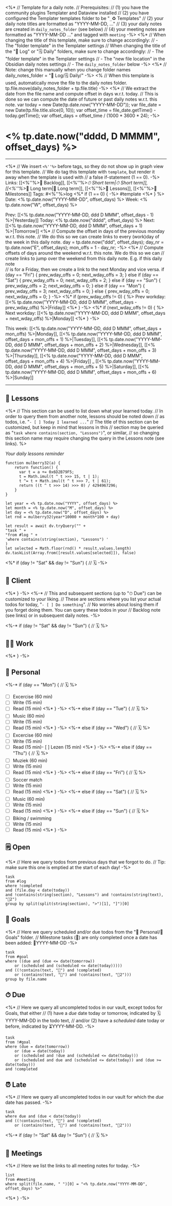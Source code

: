 <%* 
	// Template for a daily note.
	// Prerequisites:
	//    (1) you have the community plugins Templater and Dataview installed
	//    (2) you have configured the Templater templates folder to be "`_`♻ Templates"
	//    (2) your daily note titles are formatted as "YYYY-MM-DD, ..."
	//    (3) your daily notes are created in `daily_notes_folder` (see below)
	//    (4) your meeting notes are formatted as "YYYY-MM-DD ..." and tagged with `meeting`
-%>
<%*
	// When changing the title of this template, make sure to change accordingly:
	//     - The "folder template" in the Templater settings
	// When changing the title of the "📓 Log" or "🗒 Daily" folders, make sure to change accordingly:
	//     - The "folder template" in the Templater settings
	//     - The "new file location" in the Obsidian daily notes settings
	//     - The `daily_notes_folder` below
-%>
<%*
	// Note: change this manually when you change folder names
	daily_notes_folder = "📓 Log/🗒 Daily/" 
-%>
<% 
	// When this template is used, automatically move the file to the daily notes folder.
	tp.file.move(daily_notes_folder + tp.file.title) 
-%>
<%*
	// We extract the date from the file name and compute offset in days w.r.t. today.
	// This is done so we can compute the date of future or past daily notes w.r.t. this note.
	var today = new Date(tp.date.now("YYYY-MM-DD"));
	var file_date = new Date(tp.file.title.slice(0, 10));
	var offset_time = file_date.getTime() - today.getTime();
	var offset_days = offset_time / (1000 * 3600 * 24);
-%>
# <% tp.date.now("dddd, D MMMM", offset_days) %>

---

<%*
	// We insert `<%''%>` before tags, so they do not show up in graph view for this template.
	// We do tag this template with `template`, but render it away when the template is used with 
	// a false if-statement (1 == 0).
-%>
Links: [[<%''%>📖 Backlog]], [[<%''%>_⏱ Short term|⏱ Short term]], [[<%''%>_📆 Long term|📆 Long term]], [[<%''%>🌈 Lessons]], [[<%''%>🚩 Milestones]]
Tags: #<%''%>log <%* if (1 == 0) { -%> #template <%* } %>
Date: <% tp.date.now("YYYY-MM-DD", offset_days) %>
Week: <% tp.date.now("W", offset_days) %>

Prev: [[<% tp.date.now("YYYY-MM-DD, ddd D MMM", offset_days - 1) %>|Yesterday]]
Today: <% tp.date.now("dddd", offset_days) %>
Next: [[<% tp.date.now("YYYY-MM-DD, ddd D MMM", offset_days + 1) %>|Tomorrow]]
<%* 
	// Compute the offset in days of the previous monday w.r.t. this note.
	// We do this so we can create links to every (work)day of the week in this daily note.
	day = tp.date.now("ddd", offset_days);
	day_nr = tp.date.now("E", offset_days);
	mon_offs = 1 - day_nr; 
-%>
<%*
	// Compute offsets of days around the weekend w.r.t. this note. We do this so we can 
	// create links to jump over the weekend from this daily note. E.g. if this daily note  
	// is for a Friday, then we create a link to the next Monday and vice versa.
	if (day == "Fri") {
		prev_wday_offs = 0; 
		next_wday_offs = 3;
	} else if (day == "Sat")  {
		prev_wday_offs = 0; 
		next_wday_offs = 2;
	} else if (day == "Sun")  {
		prev_wday_offs = 2; 
		next_wday_offs = 0;
	} else if (day == "Mon")  {
		prev_wday_offs = 3; 
		next_wday_offs = 0;
	} else {
		prev_wday_offs = 0; 
		next_wday_offs = 0;
	}
-%>
<%* if (prev_wday_offs != 0) { %>
Prev workday: [[<% tp.date.now("YYYY-MM-DD, ddd D MMM", offset_days - prev_wday_offs) %>|Friday]]
<%* } -%>
<%* if (next_wday_offs != 0) { %>
Next workday: [[<% tp.date.now("YYYY-MM-DD, ddd D MMM", offset_days + next_wday_offs) %>|Monday]]
<%* } -%>

This week: [[<% tp.date.now("YYYY-MM-DD, ddd D MMM", offset_days + mon_offs) %>|Monday]], [[<% tp.date.now("YYYY-MM-DD, ddd D MMM", offset_days + mon_offs + 1) %>|Tuesday]],  [[<% tp.date.now("YYYY-MM-DD, ddd D MMM", offset_days + mon_offs + 2) %>|Wednesday]], [[<% tp.date.now("YYYY-MM-DD, ddd D MMM", offset_days + mon_offs + 3) %>|Thursday]], [[<% tp.date.now("YYYY-MM-DD, ddd D MMM", offset_days + mon_offs + 4) %>|Friday]] _ [[<% tp.date.now("YYYY-MM-DD, ddd D MMM", offset_days + mon_offs + 5) %>|Saturday]], [[<% tp.date.now("YYYY-MM-DD, ddd D MMM", offset_days + mon_offs + 6) %>|Sunday]] 

---

## 🌈 Lessons

<%* 
	// This section can be used to list down what your learned today.
	// In order to query them from another note, lessons should be noted down 
	// as todos, i.e. "`- [ ] Today I learned ...`"
	// The title of this section can be customized, but keep in mind that lessons in this 
	// section may be queried as "`task where contains(section, "Lessons")`", or similar,
	// so changing this section name may require changing the query in the Lessons note (see links).
%>

*Your daily lessons reminder*
```dataviewjs
function mulberry32(a) {
    return function() {
      var t = a += 0x6D2B79F5;
      t = Math.imul(t ^ t >>> 15, t | 1);
      t ^= t + Math.imul(t ^ t >>> 7, t | 61);
      return ((t ^ t >>> 14) >>> 0) / 4294967296;
    }
}

let year = <% tp.date.now("YYYY", offset_days) %>
let month = <% tp.date.now("M", offset_days) %>
let day = <% tp.date.now("D", offset_days) %>
let rnd = mulberry32(year*10000 + month*100 + day)

let result = await dv.tryQuery("" +
"task " +
"from #log " +
'where contains(string(section), "Lessons") '
)
let selected = Math.floor(rnd() * result.values.length)
dv.taskList(Array.from([result.values[selected]]), false)
```

<%* if (day != "Sat" && day != "Sun") {  // 🗓 -%>
## 🏤 Client


<%* } -%>
<%-*
	// This and subsequent sections (up to "⏱ Due") can be customized to your liking.
	// These are sections where you list your actual todos for today, "`- [ ] Do something`".
	// No worries about losing them if you forget doing them. You can query these todos in your 
	// Backlog note (see links) or in subsequent daily notes.
-%>

<%-* if (day != "Sat" && day != "Sun") {  // 🗓 %>
## 🧑‍💻 Work



<%* } -%>
## 🏡 Personal

<%-* if (day == "Mon") {  // 🗓 %>
- [ ] Excercise (60 min)
- [ ] Write (15 min)
- [ ] Read (15 min)
<%* } -%>
<%-* else if (day == "Tue") {  // 🗓 %>
- [ ] Music (60 min)
- [ ] Write (15 min)
- [ ] Read (15 min)
<%* } -%>
<%-* else if (day == "Wed") {  // 🗓 %>
- [ ] Excercise (60 min)
- [ ] Write (15 min)
- [ ] Read (15 min)- [ ] Lezen (15 min)
<%* } -%>
<%-* else if (day == "Thu") {  // 🗓 %>
- [ ] Muziek (60 min)
- [ ] Write (15 min)
- [ ] Read (15 min)
<%* } -%>
<%-* else if (day == "Fri") {  // 🗓 %>
- [ ] Soccer match
- [ ] Write (15 min)
- [ ] Read (15 min)
<%* } -%>
<%-* else if (day == "Sat") {  // 🗓 %>
- [ ] Music (60 min)
- [ ] Write (15 min)
- [ ] Read (15 min)
<%* } -%>
<%-* else if (day == "Sun") {  // 🗓 %>
- [ ] Biking / swimming
- [ ] Write (15 min)
- [ ] Read (15 min)
<%* } -%>

## 🗒 Open

<%* 
	// Here we query todos from previous days that we forgot to do.
	// Tip: make sure this one is emptied at the start of each day!
-%>
```dataview
task
from #log 
where !completed 
and (file.day < date(today))
and !contains(string(section), "Lessons") and !contains(string(text), "🚩2")
group by split(split(string(section), ">")[1], "]")[0]
```

## 🚀 Goals

<%* 
	// Here we query scheduled and/or due todos from the "🏡 Personal/🚀 Goals" folder.
	// Milestone tasks (🚩) are only completed once a date has been added: 🚩YYYY-MM-DD
-%>
```dataview
task
from #goal
where ((due and (due <= date(tomorrow))
	or (scheduled and (scheduled <= date(today)))))
and ((!contains(text, "🚩") and !completed)
	or (contains(text, "🚩") and !contains(text, "🚩2")))
group by file.name
```

## ⏱ Due

<%*
	// Here we query all uncompleted todos in our vault, except todos for Goals, that either 
	// (1) have a *due* date today or tomorrow, indicated by 🗓YYYY-MM-DD in the todo text,
	// and/or (2) have a *scheduled* date today or before, indicated by ⏳YYYY-MM-DD.
-%>
```dataview
task
from !#goal
where (due = date(tomorrow))
	or (due = date(today))
	or (scheduled and !due and (scheduled <= date(today)))
	or (scheduled and due and (scheduled <= date(today)) and (due >= date(today)))
and !completed
```

## ⏰ Late

<%*
	// Here we query all uncompleted todos in our vault for which the *due* date has passed.
-%>
```dataview
task
where due and (due < date(today))
and ((!contains(text, "🚩") and !completed)
	or (contains(text, "🚩") and !contains(text, "🚩2")))
```

<%-* if (day != "Sat" && day != "Sun") {  // 🗓 %>
## 👥 Meetings

<%*
	// Here we list the links to all meeting notes for today.
-%>
```dataview
list
from #meeting 
where split(file.name, " ")[0] = "<% tp.date.now("YYYY-MM-DD", offset_days) %>"
```
<%* } -%>
